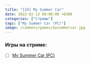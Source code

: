 ```yaml
---
title: "[24] My Summer Car"
date: 2022-02-13 09:00:00 +0300
categories: ["Стримы"]
tags: ["My Summer Car (PC)"]
image: /commons/games/mysummercar.jpg
---
```


### Игры на стриме:
+ [ ] [My Summer Car (PC)](/tags/my-summer-car-pc)
